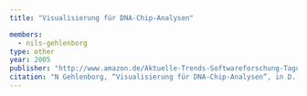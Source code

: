 ```yaml
---
title: "Visualisierung für DNA-Chip-Analysen"

members:
  - nils-gehlenborg
type: other
year: 2005
publisher: "http://www.amazon.de/Aktuelle-Trends-Softwareforschung-Tagungsband-Software-Forschungstag/dp/3898644138"
citation: "N Gehlenborg, “Visualisierung für DNA-Chip-Analysen“, in D. Spath, K. Haasis and D. Klumpp (Eds.), Aktuelle Trends in der Softwareforschung (Vol. 3), 259-270, IRB Fraunhofer Verlag, Stuttgart, Germany (2005)."
---
```

